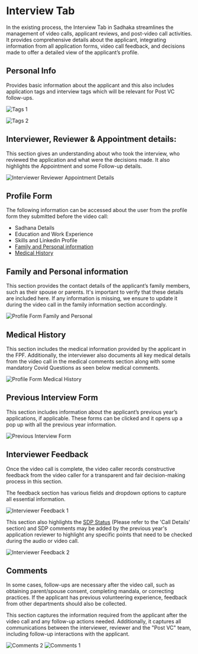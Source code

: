 # Interview Tab

In the existing process, the Interview Tab in Sadhaka streamlines the management of video calls, applicant reviews, and post-video call activities. It provides comprehensive details about the applicant, integrating information from all application forms, video call feedback, and decisions made to offer a detailed view of the applicant’s profile.

## Personal Info
Provides basic information about the applicant and this also includes application tags and interview tags which will be relevant for Post VC follow-ups.

![Tags 1](/images/sadhaka_interview_tab/tags_1.PNG)


![Tags 2](/images/sadhaka_interview_tab/tags_2.PNG)

## Interviewer, Reviewer & Appointment details:
This section gives an understanding about who took the interview, who reviewed the application and what were the decisions made. It also highlights the Appointment and some Follow-up details.

![Interviewer Reviewer Appointment Details](/images/sadhaka_interview_tab/interviewer_reviewer_appointment_details.PNG)

## Profile Form
The following information can be accessed about the user from the profile form they submitted before the video call:
* Sadhana Details
* Education and Work Experience
* Skills and Linkedin Profile
* [Family and Personal information](#family-and-personal-information)
* [Medical History](#medical-history)

## Family and Personal information
This section provides the contact details of the applicant’s family members, such as their spouse or parents. It's important to verify that these details are included here. If any information is missing, we ensure to update it during the video call in the family information section accordingly.

![Profile Form Family and Personal](/images/sadhaka_interview_tab/profile_form_family_and_personal.PNG)

## Medical History
This section includes the medical information provided by the applicant in the FPF. Additionally, the interviewer also documents all key medical details from the video call in the medical comments section along with some mandatory Covid Questions as seen below medical comments.

![Profile Form Medical History](/images/sadhaka_interview_tab/profile_form_medical_history.PNG)

## Previous Interview Form
This section includes information about the applicant’s previous year’s applications, if applicable. These forms can be clicked and it opens up a pop up with all the previous year information.

![Previous Interview Form](/images/sadhaka_interview_tab/previous_interview_form.PNG)

## Interviewer Feedback
Once the video call is complete, the video caller records constructive feedback from the video caller for a transparent and fair decision-making process in this section.

The feedback section has various fields and dropdown options to capture all essential information.

![Interviewer Feedback 1](/images/sadhaka_interview_tab/interviewer_feedback_1.PNG)

This section also highlights the [SDP Status](./sdp_review.md) (Please refer to the 'Call Details' section) and SDP comments may be added by the previous year's application reviewer to highlight any specific points that need to be checked during the audio or video call.

![Interviewer Feedback 2](/images/sadhaka_interview_tab/interviewer_feedback_2.PNG)

## Comments
In some cases, follow-ups are necessary after the video call, such as obtaining parent/spouse consent, completing mandala, or correcting practices. If the applicant has previous volunteering experience, feedback from other departments should also be collected.

This section captures the information required from the applicant after the video call and any follow-up actions needed. Additionally, it captures all communications between the interviewer, reviewer and the "Post VC" team, including follow-up interactions with the applicant.

![Comments 2](/images/sadhaka_interview_tab/comments_2.PNG)
![Comments 1](/images/sadhaka_interview_tab/comments_1.PNG)

